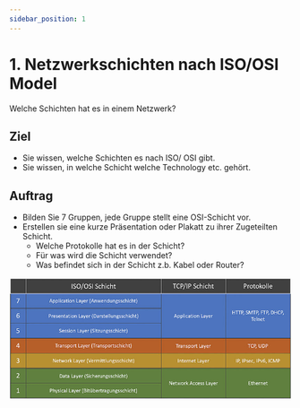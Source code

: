 ```yaml
---
sidebar_position: 1
---
```


# 1.  Netzwerkschichten nach ISO/OSI Model

Welche Schichten hat es in einem Netzwerk?

## Ziel

* Sie wissen, welche Schichten es nach ISO/ OSI gibt.
* Sie wissen, in welche Schicht welche Technology etc. gehört.

## Auftrag

- Bilden Sie 7 Gruppen, jede Gruppe stellt eine OSI-Schicht vor.
- Erstellen sie eine kurze Präsentation oder Plakatt zu ihrer Zugeteilten Schicht.
  - Welche Protokolle hat es in der Schicht?
  - Für was wird die Schicht verwendet?
  - Was befindet sich in der Schicht z.b. Kabel oder Router?

[![ISO/ OSI Model](../img/iso-osi-schichtenmodell.jpg)](https://dev-supp.de/netzwerk-anonymitaet/iso-osi-referenzmodell)
